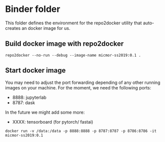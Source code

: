 # Binder folder
This folder defines the environment for the repo2docker utility that
auto-creates an docker image for us.

## Build docker image with repo2docker
```
repo2docker --no-run --debug --image-name micmor-ss2019:0.1 .
```

## Start docker image
You may need to adjust the port forwarding depending of any other running images on your machine.
For the moment, we need the following ports:  
- 8888: jupyterlab
- 8787: dask

In the future we might add some more:  
- XXXX: tensorboard (for pytorch/ fastai) 

```
docker run -v /data:/data -p 8888:8888 -p 8787:8787 -p 8786:8786 -it micmor-ss2019:0.1 
```
